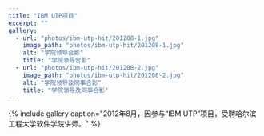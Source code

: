 ```yaml
---
title: "IBM UTP项目"
excerpt: ""
gallery:
  - url: "photos/ibm-utp-hit/201208-1.jpg"
    image_path: "photos/ibm-utp-hit/201208-1.jpg"
    alt: "学院领导合影"
    title: "学院领导合影"
  - url: "photos/ibm-utp-hit/201208-2.jpg"
    image_path: "photos/ibm-utp-hit/201208-2.jpg"
    alt: "学院领导及同事合影"
    title: "学院领导及同事合影"
---
```


{% include gallery caption="2012年8月，因参与“IBM UTP”项目，受聘哈尔滨工程大学软件学院讲师。" %}
